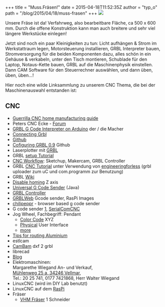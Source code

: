 +++
title = "Muss.Fräsen!"
date = 2015-04-18T11:52:35Z
author = "typ_o"
path = "/blog/2015/04/18/muss-frasen"
+++
[![](/media/20150417_132626.serendipityThumb.jpg)](/media/20150417_132626.jpg)

Unsere Fräse ist da! Verfahrweg, also bearbeitbare Fläche, ca 500 x 600
mm. Durch die offene Konstruktion kann man auch breitere und sehr viel
längere Werkstücke einlegen!

Jetzt sind noch ein paar Kleinigkeiten zu tun: Licht aufhängen & Strom
im Werkstattraum legen, Motorsteuerung installieren, GRBL Interpreter
bauen, Stromversorgung für die beiden Komponenten dazu, alles schön in
ein Gehäuse & verkabeln, unter den Tisch montieren, Schublade für den
Laptop, Notaus-Kette bauen, GRBL auf die Maschinenphysik einstellen.
Dann CAM Software für den Steuerrechner auswählen, und dann üben, üben,
üben...!

Hier noch eine wilde Linksammlung zu unserem CNC Thema, die bei der
Maschinenauswahl entstanden ist:

## CNC

- [Guerrilla CNC home manufacturing
  guide](https://lcamtuf.blogspot.de/2010/07/guerrilla-cnc-home-manufacturing-guide.html)
- Peters CNC Ecke - [Forum](https://www.cncecke.de/forum/forum.php)
- [GRBL G Code Interpreter on
  Arduino](https://dank.bengler.no/-/page/show/5470_grbl?ref=checkpoint) der / die Macher
- [Connecting Grbl](https://github.com/grbl/grbl/wiki/Connecting-Grbl)
- [Github](https://github.com/grbl/grbl)
- [Cofiguring GRBL 0.9](https://github.com/grbl/grbl/wiki/Configuring-Grbl-v0.9) Github
- Laserplotter mit
  [GRBL](https://blog.domestichacks.info/2013/05/diy-laserplotter-cnc-teil-6-software/)
- GRBL [setup Tutorial](https://www.youtube.com/watch?v=1ioctbN9JV8)
- [CNC Workflow](https://www.youtube.com/watch?v=107FGoYX1bg): Sketchup,
  Makercam, GRBL Controller
- GRBL [CNC Tutorial](https://www.youtube.com/watch?v=sGzLnUrcYYY) unter Verwendung
  von [engineeringforless](https://engineeringforless.com/efl_cnc.html) (grbl
  uploader zum uC und com.programm zur Benutzung)
- GRBL
  [Wiki](https://letsgoingwiki.reutlingen-university.de/mediawiki/index.php/Wissen:_grbl)
- [Disable homing](https://github.com/grbl/grbl/issues/224) Z axis
- [Universal G Code
  Sender](https://github.com/winder/Universal-G-Code-Sender) (Java)
- [GRBL Controller](https://zapmaker.org/projects/grbl-controller-3-0/)
- [GRBLWeb](https://xyzbots.com/grblweb.html) Gcode sender, RasPi Images
- [chilipeppr](https://chilipeppr.com/) - browser based g code sender
- G code sender
  [1](https://www.shapeoko.com/wiki/index.php/Grbl_Controller),
  [SerialComCNC](https://www.mikrocontroller.net/topic/345380)
- Jog Wheel, Fachbegriff: Pendant
  - [Color
    Code](https://www.google.de/imgres?imgurl=http%3A%2F%2Fi01.i.aliimg.com%2Fimg%2Fpb%2F204%2F826%2F466%2F466826204_050.jpg&imgrefurl=http%3A%2F%2Fwww.shapeoko.com%2Fforum%2Fviewtopic.php%3Ff%3D7%26t%3D1454&h=400&w=400&tbnid=ZqfZoKc0sq6rnM%3A&zoom=1&docid=ah5SFnIqtZ3-vM&ei=eyf9VLLIIcSsPePygIgF&tbm=isch&iact=rc&uact=3&dur=1654&page=1&start=0&ndsp=21&ved=0CC0QrQMwBA) XYZ
  - [Physical](https://www.cnccookbook.com/img/LatheStuff/CNCConversion/CNCPanels/NemiconPendant.jpg) User
    Interface
  - [more](https://github.com/grbl/grbl/issues/243)
- [Tips for routing
  Aluminium](https://blog.cnccookbook.com/2012/03/27/10-tips-for-cnc-router-aluminum-cutting-success/)
- estlcam
- [CamBam](https://www.cambam.info/) dxf 2 grbl
- librecad
- [Blog](https://www.precifast.de/)
- Elektromaschinen:  
  Margarethe Wiegand An- und Verkauf,  
  [Mühlenweg 25 a, 34246
  Vellmar](https://maps.google.de/maps?q=+M%C3%BChlenweg+25+a,+34246+Vellmar&hl=de&ie=UTF8&ll=51.354846,9.476051&spn=0.027899,0.066047&sll=51.314886,9.460615&sspn=0.223388,0.528374&hnear=M%C3%BChlenweg+25A,+Niedervellmar+34246+Vellmar&t=m&z=15),  
  Tel.: 20 25 741, 0177 7421868, Herr Walter Wiegand
- LinuxCNC (wird im DIY Lab benutzt)
- LinuxCNC auf
  dem [RasPi](https://www.raspberrypi.org/forums/viewtopic.php?f=37&t=33809)
- Fräser
  - [VHM
    Fräser](https://www.as-toolstore.de/epages/62215969.sf/de_DE/?ObjectPath=/Shops/62215969/Products/2312/SubProducts/%222312%200040%200200%2003175%203800%22) 1
    Schneider
